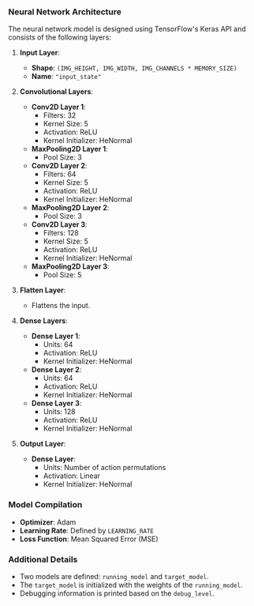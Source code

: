 ### Neural Network Architecture

The neural network model is designed using TensorFlow's Keras API and consists of the following layers:

1. **Input Layer**:
   - **Shape**: `(IMG_HEIGHT, IMG_WIDTH, IMG_CHANNELS * MEMORY_SIZE)`
   - **Name**: `"input_state"`

2. **Convolutional Layers**:
   - **Conv2D Layer 1**:
     - Filters: 32
     - Kernel Size: 5
     - Activation: ReLU
     - Kernel Initializer: HeNormal
   - **MaxPooling2D Layer 1**:
     - Pool Size: 3
   - **Conv2D Layer 2**:
     - Filters: 64
     - Kernel Size: 5
     - Activation: ReLU
     - Kernel Initializer: HeNormal
   - **MaxPooling2D Layer 2**:
     - Pool Size: 3
   - **Conv2D Layer 3**:
     - Filters: 128
     - Kernel Size: 5
     - Activation: ReLU
     - Kernel Initializer: HeNormal
   - **MaxPooling2D Layer 3**:
     - Pool Size: 5

3. **Flatten Layer**:
   - Flattens the input.

4. **Dense Layers**:
   - **Dense Layer 1**:
     - Units: 64
     - Activation: ReLU
     - Kernel Initializer: HeNormal
   - **Dense Layer 2**:
     - Units: 64
     - Activation: ReLU
     - Kernel Initializer: HeNormal
   - **Dense Layer 3**:
     - Units: 128
     - Activation: ReLU
     - Kernel Initializer: HeNormal

5. **Output Layer**:
   - **Dense Layer**:
     - Units: Number of action permutations
     - Activation: Linear
     - Kernel Initializer: HeNormal

### Model Compilation

- **Optimizer**: Adam
- **Learning Rate**: Defined by `LEARNING_RATE`
- **Loss Function**: Mean Squared Error (MSE)

### Additional Details

- Two models are defined: `running_model` and `target_model`.
- The `target_model` is initialized with the weights of the `running_model`.
- Debugging information is printed based on the `debug_level`.
